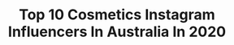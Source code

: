 ---
title: Top 10 Cosmetics Instagram Influencers In Australia In 2020
description: >-
  Find top cosmetics Instagram influencers in Australia in 2020. Most popular hashtags: #beforeandafter #sydneymua #graphicliner.
platform: Instagram
hits: 142
text_top: Discover the most popular Instagram accounts on inBeat.
text_bottom: inBeat holds 142 Instagram influencers like this in Australia for you to connect with.
profiles:
  - username: "recdedmond"
    fullname: >-
      Declan Redmond
    bio: >-
      @force_element_performance @james_cosmetics
    location: "Australia"
    followers: 40503
    engagement: 955
    commentsToLikes: 0.028982
    id: ck136fdfu68010i193es5uwhw
    verified: false
    hashtags: "#fridaynightsaredifferentnow, #daddysgirl, #familyiseverything"
  - username: "nurse_dior"
    fullname: >-
      NURSE DIOR
    bio: >-
      🤍 Cosmetic Nurse 💕 Contour Connoisseur 📍 Brisbane, Australia
    location: "Australia"
    followers: 11265
    engagement: 515
    commentsToLikes: 0.218130
    id: ck8t3y5va4x3u0j788ha4pnzv
    verified: false
    hashtags: "#weddinganniversary"
  - username: "bellastonegardner"
    fullname: >-
      BELLA S♱ONE
    bio: >-
      Cosmetic Tattooist 💉 Founder&CEO Vegan Lash & Brow serum @bellastonelash @bellastonelashresults for longer #lashes & fuller #brows results in 28days!
    location: "Australia"
    followers: 35607
    engagement: 431
    commentsToLikes: 0.001996
    id: ck8swjh66eano0j78elyobncs
    verified: false
    hashtags: "#moveinbamboo, #bamboo, #activewear"
  - username: "linda_mua"
    fullname: >-
      Linda Tran
    bio: >-
      @itsabeauulife ▫️SYD / MAKE-UP ARTIST / BRIDAL / SHOOTS / LESSONS / COSMETIC TATTOO ▫️ ✉️ info@lindamua.com.au
    location: "Australia"
    followers: 41888
    engagement: 146
    commentsToLikes: 0.071980
    id: ck5q0a40t4zyi0i11byerc21r
    verified: false
    hashtags: "#makeup, #sydneymua, #lindamua, #bridalmakeup"
  - username: "emilyskyefit"
    fullname: >-
      ᗴᗰIᒪY ᔕKYᗴ | 𝘍𝘪𝘵𝗇𝖾𝗌𝗌 + 𝖧𝖾𝖺𝗅𝗍𝗁
    bio: >-
      🖤 @james_cosmetics Co Founder 💖 @womensbest 💄 @emilyskyebeauty 📲 Train with me for FREE for 7 days on my FIT APP here ⬇️
    location: "Australia"
    followers: 2587367
    engagement: 293
    commentsToLikes: 0.014419
    id: ck136fczj67xj0i19enbq3wrk
    verified: true
    hashtags: "#postpartumbody, #postpartum, #womensbest, #babyboy"
  - username: "liahmorley"
    fullname: >-
      liah morley
    bio: >-
      19 | Perth, AUS | self taught | she/her @laroc_cosmetics code: LIAHMORLEY25 twitter and tiktok: liahmorley codes to save ⬇️
    location: "Australia"
    followers: 235901
    engagement: 462
    commentsToLikes: 0.022973
    id: ck0w6mz7g9cb50i19qwdygm7c
    verified: false
    hashtags: "#100daysofmakeup, #colourpopcosmetics, #cutcrease, #makeuptutorials"
  - username: "donnrobertson"
    fullname: >-
      Don Vido ♛
    bio: >-
      A catalogue of my work. Designer, Photographer, Creative Director, Founder: @staxofficial_ @vido___official @fille.cosmetics @thesauce_withdonandtil
    location: "Australia"
    followers: 41165
    engagement: 182
    commentsToLikes: 0.075076
    id: ck5pz75g1zjrc0i11u1ixx0cs
    verified: false
    hashtags: "#stax, #vido, #psv3, #dressesbydon"
  - username: "dr.dee_official"
    fullname: >-
      dr.deepan duraisamy (dr.dee)
    bio: >-
      Cosmetic Dentist Founder- Vogue Dental Studios Melbourne, Australia
    location: "Australia"
    followers: 125437
    engagement: 178
    commentsToLikes: 0.013084
    id: ck0ubn97vf0ok0i19g9tarlh3
    verified: false
    hashtags: "#veneers, #smilemakeover, #newsmile, #picassoporcelainveneers"
  - username: "misszedd"
    fullname: >-
      Bibles Of Truth 🙌🏾
    bio: >-
      👸🏽@bridezillaevents @misszeddshop 📍Melbs 💉@cosmetic_avenue 🦷@dr.dee_official #operationbratzdoll #bigbootybarbie ⬇️55K YT Schnacks
    location: "Australia"
    followers: 58251
    engagement: 78
    commentsToLikes: 0.067965
    id: ck6trekr4yj2v0j71ebfe4iki
    verified: false
    hashtags: "#misszedd, #misszeddpresets, #misszeddshop, #chanel"
  - username: "super_kana_"
    fullname: >-
      Japanese World Traveller✈︎
    bio: >-
      🌸Japan/FUK🇯🇵→AUS🇦🇺→QR🇶🇦→DXB🇦🇪⇆🌍 🌸外資系客室乗務員✈︎ 51countries 🌸Makeup 美容| cosmetics lover💄 🌸Workout🏋️‍♀️ 🌸象使い | elephant license🐘
    location: "Australia"
    followers: 8887
    engagement: 408
    commentsToLikes: 0.022963
    id: ck9wdq8k7grho0j78r9jie15v
    verified: false
    hashtags: "#cappadocia, #dubai, #turkey, #crewlife"
---